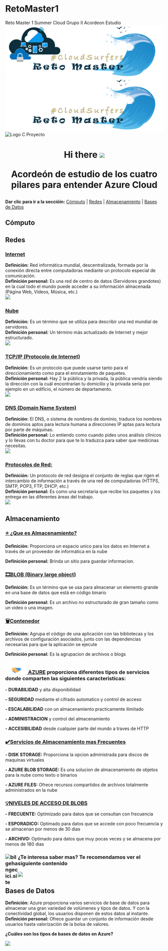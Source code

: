 # RetoMaster1
Reto Master 1 Summer Cloud Grupo II Acordeon Estudio
![Logo A Proyecto](/imagenes/top_cloud1.png)
![Logo B Proyecto](/imagenes/top_cloud2.png)
![Logo C Proyecto](/imagenes/nube_surfers.gif)

<h1 align="center">Hi there <img src="https://github.com/sudnyeshtalekar/sudnyeshtalekar/blob/master/Assets/Hi.gif" width="40px"> 
  
Acordeón de estudio de los cuatro pilares para entender Azure Cloud </h1>

  **Dar clic para ir a la seccióin:** [Cómputo](#Cómputo) | [Redes](#Redes) | [Almacenamiento](#Almacenamiento) | [Bases de Datos](#bases-de-datos)

## Cómputo
## Redes
### [Internet](https://dle.rae.es/internet)
<b>Definición:</b> Red informática mundial, descentralizada, formada por la conexión directa entre computadoras mediante un protocolo especial de comunicación.<br />
<b>Definición personal:</b> Es una red de centro de datos (Servidores grandotes) en la cual todo el mundo puede acceder a su información almacenada (Página Web, Videos, Música, etc.)<br />
<a href="https://www.youtube.com/watch?v=rw41W8crZ_Y"><img src="https://media.giphy.com/media/mZu5uabFNJBiTizunM/giphy.gif" width="100px"></a>
### [Nube](https://azure.microsoft.com/es-es/overview/what-is-the-cloud/)
<b>Definición:</b> Es un término que se utiliza para describir una red mundial de servidores.<br />
<b>Definición personal:</b> Un término más actualizado de Internet y mejor estructurado.<br />
<a href="https://www.youtube.com/watch?v=h4Af5bbFAq0"><img src="https://media.giphy.com/media/mZu5uabFNJBiTizunM/giphy.gif" width="100px"></a>
### [TCP/IP (Protocolo de Internet)](https://programas.cuaed.unam.mx/repositorio/moodle/pluginfile.php/795/mod_resource/content/7/contenido/index.html)
<b>Definición:</b> Es un protocolo que puede usarse tanto para el direccionamiento como para el enrutamiento de paquetes.<br />
<b>Definición personal:</b> Hay 2 la pública y la privada, la pública vendría siendo la dirección con la cuál encontrarían tu domicilio y la privada sería por ejemplo en un edificio, el número de departamento.<br />
<a href="https://www.youtube.com/watch?v=FCUqzMT_Uao"><img src="https://media.giphy.com/media/mZu5uabFNJBiTizunM/giphy.gif" width="100px"></a>
### [DNS (Domain Name System)](https://aws.amazon.com/es/route53/what-is-dns/)
<b>Definición:</b> El DNS, o sistema de nombres de dominio, traduce los nombres de dominios aptos para lectura humana a direcciones IP aptas para lectura por parte de máquinas.<br />
<b>Definición personal:</b> Lo entiendo como cuando pides unos análisis clínicos y lo llevas con tu doctor para que te lo traduzca para saber que medicinas necesitas.<br />
<a href="https://www.youtube.com/watch?v=s9rzjZ-ocg0"><img src="https://media.giphy.com/media/mZu5uabFNJBiTizunM/giphy.gif" width="100px"></a>
### [Protocolos de Red:](https://es.wikipedia.org/wiki/Anexo:Protocolos_de_red#:~:text=Un%20protocolo%20de%20red%20designa%20el%20conjunto%20de,no%20es%20transmitida%20de%20una%20sola%20vez%2C%20)
<b>Definición:</b> Un protocolo de red designa el conjunto de reglas que rigen el intercambio de información a través de una red de computadoras (HTTPS, SMTP, POP3, FTP, DHCP, etc.)<br />
<b>Definición personal:</b> Es como una secretaria que recibe los paquetes y los entrega en las diferentes áreas del trabajo.<br />
<a href="https://www.youtube.com/watch?v=7HP_OKa4c3Q"><img src="https://media.giphy.com/media/mZu5uabFNJBiTizunM/giphy.gif" width="100px"></a>

## Almacenamiento 

### [⭐ ¿Que es Almacenamiento?](https://aws.amazon.com/es/what-is-cloud-storage/#:~:text=El%20almacenamiento%20en%20la%20nube%20es%20un%20modelo%20de%20inform%C3%A1tica,la%20nube%20como%20un%20servicio.)

<b>Definición:</b> Proporciona un espacio unico para los datos en Internet a través de un proveedor de informática en la nube

<b>Definición personal:</b> Brinda un sitio para guardar informacion.<br />

### [🎞️BLOB (Binary large object) ](https://www.ticportal.es/glosario-tic/blob-binario)

<b>Definición:</b> Es un término que se usa para almacenar un elemento grande en una base de datos que está en código binario

<b>Definición personal:</b> Es un archivo no estructurado de gran tamaño como un video o una imagen.

### [🗑️Contenedor](https://azure.microsoft.com/es-mx/overview/what-is-a-container/)

<b>Definición:</b> Agrupa el código de una aplicación con las bibliotecas y los archivos de configuración asociados, junto con las dependencias necesarias para que la aplicación se ejecute

<b>Definición personal:</b> Es la agrupacion de archivos o blogs

### [<img src="https://github.com/SatYu26/SatYu26/blob/master/Assets/Handshake.gif" height="32px"> AZURE](https://azure.microsoft.com/es-mx/overview/what-is-azure/)  proporciona diferentes tipos de servicios donde comparten las siguientes <b>caracteristicas</b>:

<b>- DURABILIDAD</b> y alta disponibilidad

<b>- SEGURIDAD</b> mediante el cifrado automatico y control de acceso 

<b>- ESCALABILIDAD</b> con un almacenamiento practicamente ilimitado

<b>- ADMINISTRACION</b> y control del almacenamiento

<b>- ACCESIBILIDAD</b> desde cualquier parte del mundo a traves de HTTP

### [✔️Servicios de Almacenamiento mas Frecuentes](https://www.youtube.com/watch?v=tuhDUsst6yM)

<b>- DISK STORAGE:</b> Proporciona la opcion administrada para discos de maquinas virtuales

<b>- AZURE BLOB STORAGE:</b> Es una solucion de almacenamiento de objetos para la nube como texto o binarios 

<b>- AZURE FILES:</b>  Ofrece recursos compartidos de archivos totalmente administrados en la nube 

### [💡NIVELES DE ACCESO DE BLOBS](https://www.youtube.com/watch?v=SlnlJGUkL4s&t=150s)

<b>- FRECUENTE:</b> Optimizado para datos que se consultan con frecuencia

<b>- ESPORADICO:</b> Optimado para datos que se accede con poco frecuencia y se almacenan por menos de 30 dias

<b>- ARCHIVO:</b> Optimado para datos que muy pocas veces y se almacena por menos de 180 dias

###  <img align="left" alt="bilgehangecici.site" width="40px" src="https://i.pinimg.com/originals/1d/46/dd/1d46dda5b99cf1a91a1e2377fb948b36.gif" />¿Te interesa saber mas? Te recomendamos ver el siguiente contenido

<a href="https://www.youtube.com/watch?v=SlnlJGUkL4s&t=77s"><img src="https://media.giphy.com/media/mZu5uabFNJBiTizunM/giphy.gif" width="100px"></a>


## Bases de Datos 

<b>Definición:</b> Azure proporciona varios servicios de base de datos para almacenar una gran variedad de volúmenes y tipos de datos. Y con la conectividad global, los usuarios disponen de estos datos al instante.<br />
<b>Definición personal:</b> Ofrece guardar un conjunto de información desde usuarios hasta valorización de la bolsa de valores.<br />

**¿Cuáles son los tipos de bases de datos en Azure?**

<a href="https://www.youtube.com/watch?v=RrFIY4zDXZY"><img src="https://media.giphy.com/media/mZu5uabFNJBiTizunM/giphy.gif" width="100px"></a>

  
